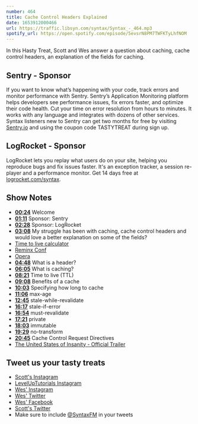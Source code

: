 ```yaml
---
number: 464
title: Cache Control Headers Explained
date: 1653912000466
url: https://traffic.libsyn.com/syntax/Syntax_-_464.mp3
spotify_url: https://open.spotify.com/episode/5evsrN8PM7TWFKTyLhfNOM
---
```


In this Hasty Treat, Scott and Wes answer a question about caching, cache control headers, an explanation of the fields for caching.

## Sentry - Sponsor

If you want to know what’s happening with your code, track errors and monitor performance with Sentry. Sentry’s Application Monitoring platform helps developers see performance issues, fix errors faster, and optimize their code health. Cut your time on error resolution from hours to minutes. It works with any language and integrates with dozens of other services. Syntax listeners new to Sentry can get two months for  free by visiting [Sentry.io](https://sentry.io) and using the coupon code TASTYTREAT during sign up.

## LogRocket - Sponsor

LogRocket lets you replay what users do on your site, helping you reproduce bugs and fix issues faster. It's an exception tracker, a session re-player and a performance monitor. Get 14 days free at [logrocket.com/syntax](https://logrocket.com/syntax).

## Show Notes

* **[00:24](#t=00:24)** Welcome
* **[01:11](#t=01:11)** Sponsor: Sentry
* **[02:28](#t=02:28)** Sponsor: LogRocket
* **[03:08](#t=03:08)** My struggle has been with caching, cache control headers and would love a better explanation on some of the fields?
* [Time to live calculator](https://svelte.dev/repl/a779692677d44146b9118e0008cbb4d0?version=3.48.0)
* [Reminx Conf](https://remix.run/conf)
* [Opera](http://opera.com/)
* **[04:48](#t=04:48)** What is a header?
* **[06:05](#t=06:05)** What is caching?
* **[08:21](#t=08:21)** Time to live (TTL)
* **[09:08](#t=09:08)** Benefits of a cache
* **[10:03](#t=10:03)** Specifying how long to cache
* **[11:06](#t=11:06)** max-age
* **[12:45](#t=12:45)** stale-while-revalidate
* **[16:17](#t=16:17)** stale-if-error
* **[16:54](#t=16:54)** must-revalidate
* **[17:21](#t=17:21)** private
* **[18:03](#t=18:03)** immutable
* **[19:29](#t=19:29)** no-transform
* **[20:45](#t=20:45)** Cache Control Request Directives
* [The United States of Insanity - Official Trailer](https://www.youtube.com/watch?v=NBEK4NLcbrY)

## Tweet us your tasty treats

* [Scott's Instagram](https://www.instagram.com/stolinski/)
* [LevelUpTutorials Instagram](https://www.instagram.com/LevelUpTutorials/)
* [Wes' Instagram](https://www.instagram.com/wesbos/)
* [Wes' Twitter](https://twitter.com/wesbos)
* [Wes' Facebook](https://www.facebook.com/wesbos.developer)
* [Scott's Twitter](https://twitter.com/stolinski)
* Make sure to include [@SyntaxFM](https://twitter.com/SyntaxFM) in your tweets
